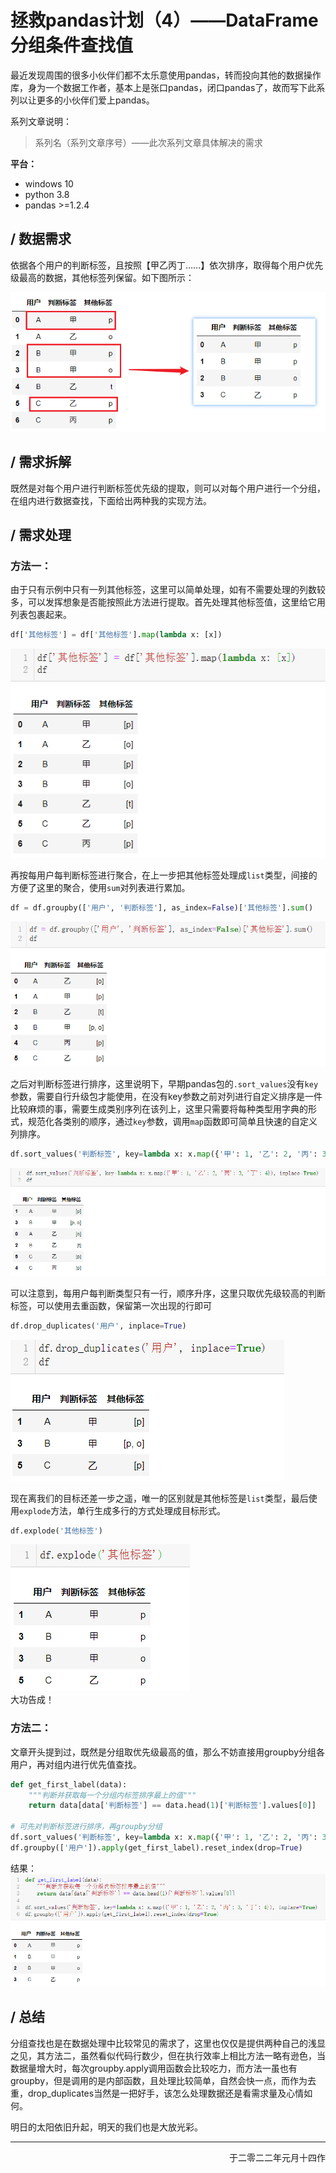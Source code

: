 # 拯救pandas计划（4）——DataFrame分组条件查找值

最近发现周围的很多小伙伴们都不太乐意使用pandas，转而投向其他的数据操作库，身为一个数据工作者，基本上是张口pandas，闭口pandas了，故而写下此系列以让更多的小伙伴们爱上pandas。  

系列文章说明：

> 系列名（系列文章序号）——此次系列文章具体解决的需求  

**平台：**  

- windows 10
- python 3.8
- pandas >=1.2.4  

## / 数据需求

依据各个用户的判断标签，且按照【甲乙丙丁……】依次排序，取得每个用户优先级最高的数据，其他标签列保留。如下图所示：

![](./img/pandas_save_4_1.png)

## / 需求拆解

既然是对每个用户进行判断标签优先级的提取，则可以对每个用户进行一个分组，在组内进行数据查找，下面给出两种我的实现方法。  

## / 需求处理

### 方法一：

由于只有示例中只有一列其他标签，这里可以简单处理，如有不需要处理的列数较多，可以发挥想象是否能按照此方法进行提取。首先处理其他标签值，这里给它用列表包裹起来。

```python
df['其他标签'] = df['其他标签'].map(lambda x: [x])
```

![](./img/pandas_save_4_2.png)  

再按每用户每判断标签进行聚合，在上一步把其他标签处理成`list`类型，间接的方便了这里的聚合，使用`sum`对列表进行累加。

```python
df = df.groupby(['用户', '判断标签'], as_index=False)['其他标签'].sum()
```

![](./img/pandas_save_4_3.png)  

之后对判断标签进行排序，这里说明下，早期pandas包的`.sort_values`没有`key`参数，需要自行升级包才能使用，在没有key参数之前对列进行自定义排序是一件比较麻烦的事，需要生成类别序列在该列上，这里只需要将每种类型用字典的形式，规范化各类别的顺序，通过`key`参数，调用`map`函数即可简单且快速的自定义列排序。

```python
df.sort_values('判断标签', key=lambda x: x.map({'甲': 1, '乙': 2, '丙': 3, '丁': 4}), inplace=True)
```

![](./img/pandas_save_4_4.png)

可以注意到，每用户每判断类型只有一行，顺序升序，这里只取优先级较高的判断标签，可以使用去重函数，保留第一次出现的行即可

```python
df.drop_duplicates('用户', inplace=True)
```

![](./img/pandas_save_4_5.png)

现在离我们的目标还差一步之遥，唯一的区别就是其他标签是`list`类型，最后使用`explode`方法，单行生成多行的方式处理成目标形式。

```python
df.explode('其他标签')
```

![](./img/pandas_save_4_6.png)  
大功告成！

### 方法二：

文章开头提到过，既然是分组取优先级最高的值，那么不妨直接用groupby分组各用户，再对组内进行优先值查找。

```python
def get_first_label(data):
    """判断并获取每一个分组内标签排序最上的值"""
    return data[data['判断标签'] == data.head(1)['判断标签'].values[0]]

# 可先对判断标签进行排序，再groupby分组
df.sort_values('判断标签', key=lambda x: x.map({'甲': 1, '乙': 2, '丙': 3, '丁': 4}), inplace=True)
df.groupby(['用户']).apply(get_first_label).reset_index(drop=True)
```

结果：
![](./img/pandas_save_4_7.png)

## / 总结

分组查找也是在数据处理中比较常见的需求了，这里也仅仅是提供两种自己的浅显之见，其方法二，虽然看似代码行数少，但在执行效率上相比方法一略有逊色，当数据量增大时，每次groupby.apply调用函数会比较吃力，而方法一虽也有groupby，但是调用的是内部函数，且处理比较简单，自然会快一点，而作为去重，drop_duplicates当然是一把好手，该怎么处理数据还是看需求量及心情如何。  

明日的太阳依旧升起，明天的我们也是大放光彩。  

--- 

<p align="right">于二零二二年元月十四作</p>
